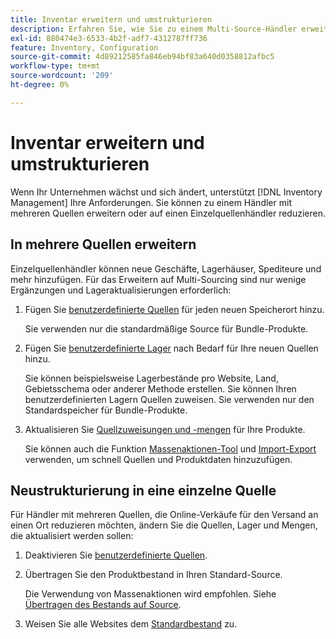 ```yaml
---
title: Inventar erweitern und umstrukturieren
description: Erfahren Sie, wie Sie zu einem Multi-Source-Händler erweitern oder auf einen Einzelquell-Händler reduzieren können.
exl-id: 880474e3-6533-4b2f-adf7-4312787ff736
feature: Inventory, Configuration
source-git-commit: 4d89212585fa846eb94bf83a640d0358812afbc5
workflow-type: tm+mt
source-wordcount: '209'
ht-degree: 0%

---
```


# Inventar erweitern und umstrukturieren

Wenn Ihr Unternehmen wächst und sich ändert, unterstützt [!DNL Inventory Management] Ihre Anforderungen. Sie können zu einem Händler mit mehreren Quellen erweitern oder auf einen Einzelquellenhändler reduzieren.

## In mehrere Quellen erweitern

Einzelquellenhändler können neue Geschäfte, Lagerhäuser, Spediteure und mehr hinzufügen. Für das Erweitern auf Multi-Sourcing sind nur wenige Ergänzungen und Lageraktualisierungen erforderlich:

1. Fügen Sie [benutzerdefinierte Quellen](sources-add.md) für jeden neuen Speicherort hinzu.

   Sie verwenden nur die standardmäßige Source für Bundle-Produkte.

1. Fügen Sie [benutzerdefinierte Lager](stocks-add.md) nach Bedarf für Ihre neuen Quellen hinzu.

   Sie können beispielsweise Lagerbestände pro Website, Land, Gebietsschema oder anderer Methode erstellen. Sie können Ihren benutzerdefinierten Lagern Quellen zuweisen. Sie verwenden nur den Standardspeicher für Bundle-Produkte.

1. Aktualisieren Sie [Quellzuweisungen und -mengen](quantities-manage.md) für Ihre Produkte.

   Sie können auch die Funktion [Massenaktionen-Tool](bulk-assignment.md) und [Import-Export](inventory-import-export.md) verwenden, um schnell Quellen und Produktdaten hinzuzufügen.

## Neustrukturierung in eine einzelne Quelle

Für Händler mit mehreren Quellen, die Online-Verkäufe für den Versand an einen Ort reduzieren möchten, ändern Sie die Quellen, Lager und Mengen, die aktualisiert werden sollen:

1. Deaktivieren Sie [benutzerdefinierte Quellen](sources-disable.md).

1. Übertragen Sie den Produktbestand in Ihren Standard-Source.

   Die Verwendung von Massenaktionen wird empfohlen. Siehe [Übertragen des Bestands auf Source](inventory-transfer.md).

1. Weisen Sie alle Websites dem [Standardbestand](stocks-manage.md) zu.
